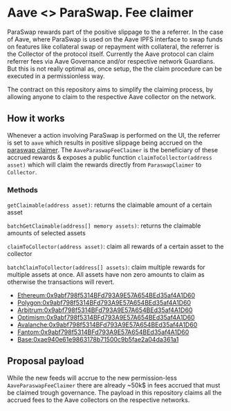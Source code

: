 # Aave <> ParaSwap. Fee claimer

ParaSwap rewards part of the positive slippage to the a referrer. In the case of Aave, where ParaSwap is used on the Aave IPFS interface to swap funds on features like collateral swap or repayment with collateral, the referrer is the Collector of the protocol itself.
Currently the Aave protocol can claim referrer fees via Aave Governance and/or respective network Guardians. But this is not really optimal as, once setup, the the claim procedure can be executed in a permissionless way.

The contract on this repository aims to simplify the claiming process, by allowing anyone to claim to the respective Aave collector on the network.

## How it works

Whenever a action involving ParaSwap is performed on the UI, the referrer is set to `aave` which results in positive slippage being accrued on the [paraswap claimer](https://doc.paraswap.network/psp-token/protocol-fees#fee-claimer).
The `AaveParaswapFeeClaimer` is the beneficiary of these accrued rewards & exposes a public function `claimToCollector(address asset)` which will claim the rewards directly from `ParaswapClaimer` to `Collector`.

### Methods

`getClaimable(address asset)`: returns the claimable amount of a certain asset

`batchGetClaimable(address[] memory assets)`: returns the claimable amounts of selected assets

`claimToCollector(address asset)`: claim all rewards of a certain asset to the collector

`batchClaimToCollector(address[] assets)`: claim multiple rewards for multiple assets at once. All assets have non zero amounts to claim as otherwise the transactions will revert.


- [Ethereum:0x9abf798f5314BFd793A9E57A654BEd35af4A1D60](https://etherscan.io/address/0x9abf798f5314bfd793a9e57a654bed35af4a1d60#code)
- [Polygon:0x9abf798f5314BFd793A9E57A654BEd35af4A1D60](https://polygonscan.com/address/0x9abf798f5314BFd793A9E57A654BEd35af4A1D60#code)
- [Arbitrum:0x9abf798f5314BFd793A9E57A654BEd35af4A1D60](https://arbiscan.io/address/0x9abf798f5314bfd793a9e57a654bed35af4a1d60#code)
- [Optimism:0x9abf798f5314BFd793A9E57A654BEd35af4A1D60](https://optimistic.etherscan.io/address/0x9abf798f5314bfd793a9e57a654bed35af4a1d60#code)
- [Avalanche:0x9abf798f5314BFd793A9E57A654BEd35af4A1D60](https://snowtrace.io/address/0x9abf798f5314bfd793a9e57a654bed35af4a1d60#code)
- [Fantom:0x9abf798f5314BFd793A9E57A654BEd35af4A1D60](https://ftmscan.com/address/0x9abf798f5314bfd793a9e57a654bed35af4a1d60#code)
- [Base:0xae940e61e9863178b71500c9b5fae2a04da361a1](https://basescan.org/address/0xae940e61e9863178b71500c9b5fae2a04da361a1#code)

## Proposal payload

While the new feeds will accrue to the new permission-less `AaveParaswapFeeClaimer` there are already ~50k$ in fees accrued that must be claimed trough governance. The payload in this repository claims all the accrued fees to the Aave collectors on the respective networks.
